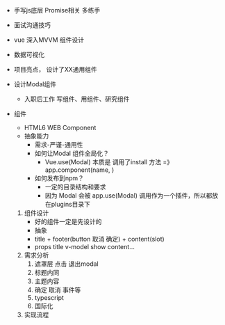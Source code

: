 - 手写js底层 Promise相关  多练手
- 面试沟通技巧
- vue  深入MVVM  组件设计
- 数据可视化
  
- 项目亮点， 设计了XX通用组件

- 设计Modal组件 
    - 入职后工作  写组件、用组件、研究组件
- 组件
    - HTML6  WEB Component
    - 抽象能力
        - 需求-严谨-通用性
        - 如何让Modal 组件全局化？
            - Vue.use(Modal) 本质是 调用了install 方法 =》app.component(name, )
        - 如何发布到npm？
            - 一定的目录结构和要求
            - 因为 Modal 会被 app.use(Modal) 调用作为一个插件，所以都放在plugins目录下
    1. 组件设计
        - 好的组件一定是先设计的
        - 抽象
        - title + footer(button 取消 确定) + content(slot)
        - props title v-model  show  <Modal>content...</Modal>
    2. 需求分析
       1. 遮罩层    点击 退出modal
       2. 标题内同 
       3. 主题内容     
       4. 确定 取消 事件等
       5. typescript
       6. 国际化
    3. 实现流程